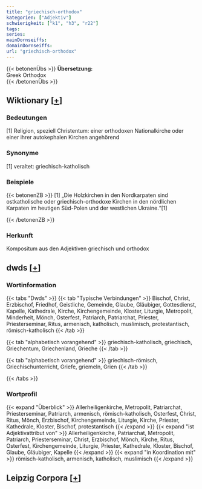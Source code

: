 ```yaml
---
title: "griechisch-orthodox"
kategorien: ["Adjektiv"]
schwierigkeit: ["k1", "h3", "r22"]
tags:
series:
mainDornseiffs:
domainDornseiffs:
url: "griechisch-orthodox"
---
```


{{< betonenÜbs >}}
**Übersetzung:**  
Greek Orthodox  
{{< /betonenÜbs >}}

## Wiktionary [[+](https://de.wiktionary.org/wiki/griechisch-orthodox)]

### Bedeutungen
[1] Religion, speziell Christentum: einer orthodoxen Nationalkirche oder einer ihrer autokephalen Kirchen angehörend  

### Synonyme
[1] veraltet: griechisch-katholisch  

### Beispiele
{{< betonenZB >}}
[1] „Die Holzkirchen in den Nordkarpaten sind ostkatholische oder griechisch-orthodoxe Kirchen in den nördlichen Karpaten im heutigen Süd-Polen und der westlichen Ukraine.“[1]  

{{< /betonenZB >}}
### Herkunft
Kompositum aus den Adjektiven griechisch und orthodox  



## dwds [[+](https://www.dwds.de/wb/griechisch-orthodox)]

### Wortinformation
{{< tabs "Dwds" >}}
{{< tab "Typische Verbindungen" >}}
Bischof, Christ, Erzbischof, Friedhof, Geistliche, Gemeinde, Glaube, Gläubiger, Gottesdienst, Kapelle, Kathedrale, Kirche, Kirchengemeinde, Kloster, Liturgie, Metropolit, Minderheit, Mönch, Osterfest, Patriarch, Patriarchat, Priester, Priesterseminar, Ritus, armenisch, katholisch, muslimisch, protestantisch, römisch-katholisch
{{< /tab >}}

{{< tab "alphabetisch vorangehend" >}}
griechisch-katholisch, griechisch, Griechentum, Griechenland, Grieche
{{< /tab >}}

{{< tab "alphabetisch vorangehend" >}}
griechisch-römisch, Griechischunterricht, Griefe, griemeln, Grien
{{< /tab >}}

{{< /tabs >}}

### Wortprofil
{{< expand "Überblick" >}} Allerheiligenkirche, Metropolit, Patriarchat, Priesterseminar, Patriarch, armenisch, römisch-katholisch, Osterfest, Christ, Ritus, Mönch, Erzbischof, Kirchengemeinde, Liturgie, Kirche, Priester, Kathedrale, Kloster, Bischof, protestantisch {{< /expand >}}
{{< expand "ist Adjektivattribut von" >}} Allerheiligenkirche, Patriarchat, Metropolit, Patriarch, Priesterseminar, Christ, Erzbischof, Mönch, Kirche, Ritus, Osterfest, Kirchengemeinde, Liturgie, Priester, Kathedrale, Kloster, Bischof, Glaube, Gläubiger, Kapelle {{< /expand >}}
{{< expand "in Koordination mit" >}} römisch-katholisch, armenisch, katholisch, muslimisch {{< /expand >}}

## Leipzig Corpora [[+](https://corpora.uni-leipzig.de/en/res?word=griechisch-orthodox&corpusId=deu_newscrawl-public_2018)]

